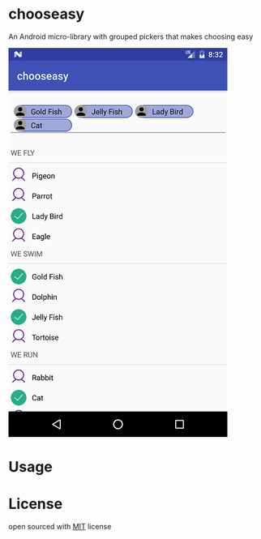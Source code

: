 # chooseasy
An Android micro-library with grouped pickers that makes choosing easy

![Android grouped Pickers](/choose_easy.png "Android grouped Pickers")

# Usage

# License
open sourced with [MIT](./License.md) license
